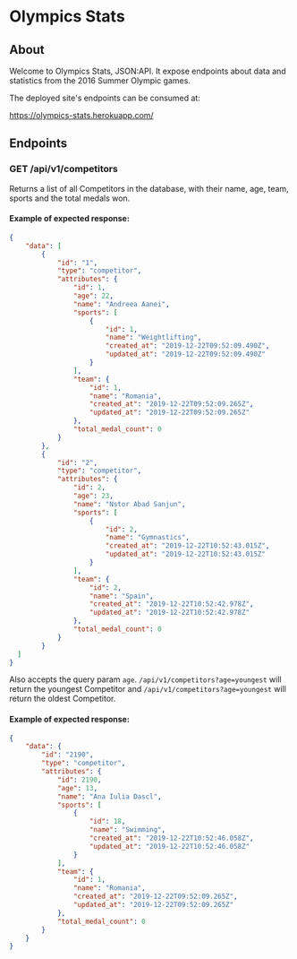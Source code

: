 # Olympics Stats 

## About

Welcome to Olympics Stats, JSON:API. It expose endpoints about data and statistics from the 2016 Summer Olympic games.

The deployed site's endpoints can be consumed at:

https://olympics-stats.herokuapp.com/

## Endpoints

### GET /api/v1/competitors

Returns a list of all Competitors in the database, with their name, age, team, sports and the total medals won.

#### Example of expected response:

```json
{
    "data": [
        {
            "id": "1",
            "type": "competitor",
            "attributes": {
                "id": 1,
                "age": 22,
                "name": "Andreea Aanei",
                "sports": [
                    {
                        "id": 1,
                        "name": "Weightlifting",
                        "created_at": "2019-12-22T09:52:09.490Z",
                        "updated_at": "2019-12-22T09:52:09.490Z"
                    }
                ],
                "team": {
                    "id": 1,
                    "name": "Romania",
                    "created_at": "2019-12-22T09:52:09.265Z",
                    "updated_at": "2019-12-22T09:52:09.265Z"
                },
                "total_medal_count": 0
            }
        },
        {
            "id": "2",
            "type": "competitor",
            "attributes": {
                "id": 2,
                "age": 23,
                "name": "Nstor Abad Sanjun",
                "sports": [
                    {
                        "id": 2,
                        "name": "Gymnastics",
                        "created_at": "2019-12-22T10:52:43.015Z",
                        "updated_at": "2019-12-22T10:52:43.015Z"
                    }
                ],
                "team": {
                    "id": 2,
                    "name": "Spain",
                    "created_at": "2019-12-22T10:52:42.978Z",
                    "updated_at": "2019-12-22T10:52:42.978Z"
                },
                "total_medal_count": 0
            }
        }
  ]
}
```
Also accepts the query param `age`. `/api/v1/competitors?age=youngest` will return the youngest Competitor and `/api/v1/competitors?age=youngest` will return the oldest Competitor.

#### Example of expected response:

```json
{
    "data": {
        "id": "2190",
        "type": "competitor",
        "attributes": {
            "id": 2190,
            "age": 13,
            "name": "Ana Iulia Dascl",
            "sports": [
                {
                    "id": 18,
                    "name": "Swimming",
                    "created_at": "2019-12-22T10:52:46.058Z",
                    "updated_at": "2019-12-22T10:52:46.058Z"
                }
            ],
            "team": {
                "id": 1,
                "name": "Romania",
                "created_at": "2019-12-22T09:52:09.265Z",
                "updated_at": "2019-12-22T09:52:09.265Z"
            },
            "total_medal_count": 0
        }
    }
}
```